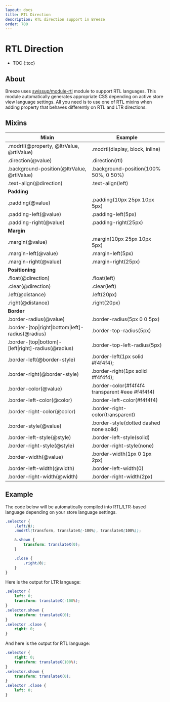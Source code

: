 ```yaml
---
layout: docs
title: RTL Direction
description: RTL direction support in Breeze
order: 700
---
```


# RTL Direction

* TOC
{:toc}

## About

Breeze uses [swissup/module-rtl](https://github.com/swissup/module-rtl) module
to support RTL languages. This module automatically generates appropriate
CSS depending on active store view language settings. All you need is to use
one of RTL mixins when adding property that behaves differently on RTL and LTR
directions.

## Mixins

Mixin                                       | Example
--------------------------------------------|-----------------------------------
.modrtl(@property, @ltrValue, @rtlValue)    | .modrtl(display, block, inline)
.direction(@value)                          | .direction(rtl)
.background-position(@ltrValue, @rtlValue)  | .background-position(100% 50%, 0 50%)
.text-align(@direction)                     | .text-align(left)
**Padding**                                 |
.padding(@value)                            | .padding(10px 25px 10px 5px)
.padding-left(@value)                       | .padding-left(5px)
.padding-right(@value)                      | .padding-right(25px)
**Margin**                                  |
.margin(@value)                             | .margin(10px 25px 10px 5px)
.margin-left(@value)                        | .margin-left(5px)
.margin-right(@value)                       | .margin-right(25px)
**Positioning**                             |
.float(@direction)                          | .float(left)
.clear(@direction)                          | .clear(left)
.left(@distance)                            | .left(20px)
.right(@distance)                           | .right(20px)
**Border**                                  |
.border-radius(@value)                      | .border-radius(5px 0 0 5px)
.border-[top\|right\|bottom\|left]-radius(@radius)  | .border-top-radius(5px)
.border-[top\|bottom]-[left\|right]-radius(@radius) | .border-top-left-radius(5px)
.border-left(@border-style)                 | .border-left(1px solid #f4f4f4);
.border-right(@border-style)                | .border-right(1px solid #f4f4f4);
.border-color(@value)                       | .border-color(#f4f4f4 transparent #eee #f4f4f4)
.border-left-color(@color)                  | .border-left-color(#f4f4f4)
.border-right-color(@color)                 | .border-right-color(transparent)
.border-style(@value)                       | .border-style(dotted dashed none solid)
.border-left-style(@style)                  | .border-left-style(solid)
.border-right-style(@style)                 | .border-right-style(none)
.border-width(@value)                       | .border-width(1px 0 1px 2px)
.border-left-width(@width)                  | .border-left-width(0)
.border-right-width(@width)                 | .border-right-width(2px)

## Example

The code below will be automatically compiled into RTL/LTR-based language
depending on your store language settings.

```scss
.selector {
    .left(0);
    .modrtl(transform, translateX(-100%), translateX(100%));

    &.shown {
        transform: translateX(0);
    }

    .close {
        .right(0);
    }
}
```

Here is the output for LTR language:

```css
.selector {
    left: 0;
    transform: translateX(-100%);
}
.selector.shown {
    transform: translateX(0);
}
.selector .close {
    right: 0;
}
```

And here is the output for RTL language:

```css
.selector {
    right: 0;
    transform: translateX(100%);
}
.selector.shown {
    transform: translateX(0);
}
.selector .close {
    left: 0;
}
```